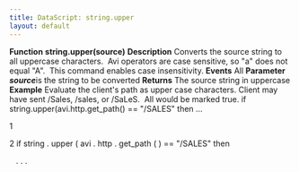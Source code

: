 ```yaml
---
title: DataScript: string.upper
layout: default
---
```

**Function** **string.upper(source)** **Description** Converts the source string to all uppercase characters.  Avi operators are case sensitive, so "a" does not equal "A".  This command enables case insensitivity. **Events** All **Parameter** ***source***is the string to be converted **Returns** The source string in uppercase **Example** Evaluate the client's path as upper case characters. Client may have sent /Sales, /sales, or /SaLeS.  All would be marked true.
if string.upper(avi.http.get_path() == "/SALES" then ...

1

2 if  string . upper ( avi . http . get_path ( )  ==  "/SALES"  then

   . . .